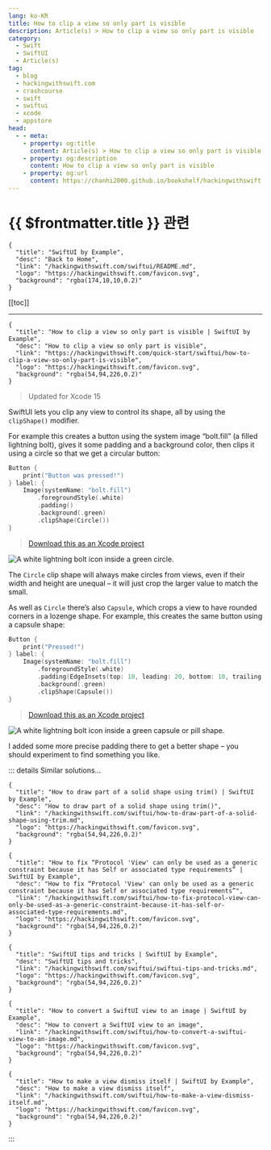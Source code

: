 ```yaml
---
lang: ko-KR
title: How to clip a view so only part is visible
description: Article(s) > How to clip a view so only part is visible
category:
  - Swift
  - SwiftUI
  - Article(s)
tag: 
  - blog
  - hackingwithswift.com
  - crashcourse
  - swift
  - swiftui
  - xcode
  - appstore
head:
  - - meta:
    - property: og:title
      content: Article(s) > How to clip a view so only part is visible
    - property: og:description
      content: How to clip a view so only part is visible
    - property: og:url
      content: https://chanhi2000.github.io/bookshelf/hackingwithswift.com/swiftui/how-to-clip-a-view-so-only-part-is-visible.html
---
```


# {{ $frontmatter.title }} 관련

```component VPCard
{
  "title": "SwiftUI by Example",
  "desc": "Back to Home",
  "link": "/hackingwithswift.com/swiftui/README.md",
  "logo": "https://hackingwithswift.com/favicon.svg",
  "background": "rgba(174,10,10,0.2)"
}
```

[[toc]]

---

```component VPCard
{
  "title": "How to clip a view so only part is visible | SwiftUI by Example",
  "desc": "How to clip a view so only part is visible",
  "link": "https://hackingwithswift.com/quick-start/swiftui/how-to-clip-a-view-so-only-part-is-visible",
  "logo": "https://hackingwithswift.com/favicon.svg",
  "background": "rgba(54,94,226,0.2)"
}
```

> Updated for Xcode 15

SwiftUI lets you clip any view to control its shape, all by using the `clipShape()` modifier.

For example this creates a button using the system image “bolt.fill” (a filled lightning bolt), gives it some padding and a background color, then clips it using a circle so that we get a circular button:

```swift
Button {
    print("Button was pressed!")
} label: {
    Image(systemName: "bolt.fill")
        .foregroundStyle(.white)
        .padding()
        .background(.green)
        .clipShape(Circle())
}
```

> [<FontIcon icon="fas fa-file-zipper"/>Download this as an Xcode project](https://hackingwithswift.com/files/projects/swiftui/how-to-clip-a-view-so-only-part-is-visible-1.zip)

![A white lightning bolt icon inside a green circle.](https://hackingwithswift.com/img/books/quick-start/swiftui/how-to-clip-a-view-so-only-part-is-visible-1~dark@2x.png)

The `Circle` clip shape will always make circles from views, even if their width and height are unequal – it will just crop the larger value to match the small.

As well as `Circle` there’s also `Capsule`, which crops a view to have rounded corners in a lozenge shape. For example, this creates the same button using a capsule shape:

```swift
Button {
    print("Pressed!")
} label: {
    Image(systemName: "bolt.fill")
        .foregroundStyle(.white)
        .padding(EdgeInsets(top: 10, leading: 20, bottom: 10, trailing: 20))
        .background(.green)
        .clipShape(Capsule())
}
```

> [<FontIcon icon="fas fa-file-zipper"/>Download this as an Xcode project](https://hackingwithswift.com/files/projects/swiftui/how-to-clip-a-view-so-only-part-is-visible-2.zip)

![A white lightning bolt icon inside a green capsule or pill shape.](https://hackingwithswift.com/img/books/quick-start/swiftui/how-to-clip-a-view-so-only-part-is-visible-2~dark@2x.png)

I added some more precise padding there to get a better shape – you should experiment to find something you like.


::: details Similar solutions…

```component VPCard
{
  "title": "How to draw part of a solid shape using trim() | SwiftUI by Example",
  "desc": "How to draw part of a solid shape using trim()",
  "link": "/hackingwithswift.com/swiftui/how-to-draw-part-of-a-solid-shape-using-trim.md",
  "logo": "https://hackingwithswift.com/favicon.svg",
  "background": "rgba(54,94,226,0.2)"
}
```

```component VPCard  
{
  "title": "How to fix “Protocol 'View' can only be used as a generic constraint because it has Self or associated type requirements” | SwiftUI by Example",
  "desc": "How to fix “Protocol 'View' can only be used as a generic constraint because it has Self or associated type requirements”",
  "link": "/hackingwithswift.com/swiftui/how-to-fix-protocol-view-can-only-be-used-as-a-generic-constraint-because-it-has-self-or-associated-type-requirements.md",
  "logo": "https://hackingwithswift.com/favicon.svg",
  "background": "rgba(54,94,226,0.2)"
}
```

```component VPCard
{
  "title": "SwiftUI tips and tricks | SwiftUI by Example",
  "desc": "SwiftUI tips and tricks",
  "link": "/hackingwithswift.com/swiftui/swiftui-tips-and-tricks.md",
  "logo": "https://hackingwithswift.com/favicon.svg",
  "background": "rgba(54,94,226,0.2)"
}
```

```component VPCard
{
  "title": "How to convert a SwiftUI view to an image | SwiftUI by Example",
  "desc": "How to convert a SwiftUI view to an image",
  "link": "/hackingwithswift.com/swiftui/how-to-convert-a-swiftui-view-to-an-image.md",
  "logo": "https://hackingwithswift.com/favicon.svg",
  "background": "rgba(54,94,226,0.2)"
}
```

```component VPCard
{
  "title": "How to make a view dismiss itself | SwiftUI by Example",
  "desc": "How to make a view dismiss itself",
  "link": "/hackingwithswift.com/swiftui/how-to-make-a-view-dismiss-itself.md",
  "logo": "https://hackingwithswift.com/favicon.svg",
  "background": "rgba(54,94,226,0.2)"
}
```

:::

